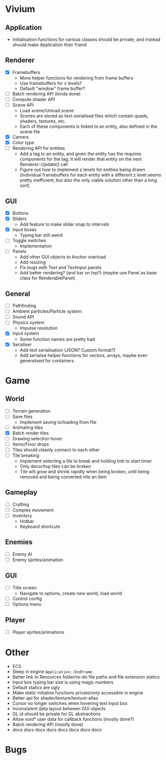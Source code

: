 # Vivium
## Application
- Initialisation functions for various classes should be private, and instead should make Application their friend

## Renderer
- [x] Framebuffers
    - More helper functions for rendering from frame buffers
    - Use framebuffers for z levels?
    - Default "window" frame buffer?
- [ ] Batch rendering API (kinda done)
- [ ] Compute shader API
- [ ] Scene API
    - Load scene/Unload scene
    - Scenes are stored as text-serialised files which contain quads, shaders, textures, etc.
    - Each of these components is linked to an entity, also defined in the scene file
- [x] Camera
- [x] Color type
- [ ] Rendering API for entities
    - Add a tag to an entity, and given the entity has the requires components for the tag, it will render that entity on the next Renderer::Update() call
    - Figure out how to implement z levels for entities being drawn (individual framebuffers for each entity with a different z level seems pretty inefficient, but also the only viable solution other than a long sort)

## GUI
- [x] Buttons
- [x] Sliders
    - Add feature to make slider snap to intervals
- [x] Input boxes
    - Typing bar still weird
- [ ] Toggle switches
    - Implementation
- [ ] Panels
    - Add other GUI objects to Anchor overload
    - Add resizing
    - Fix bugs with Text and TextInput panels
    - Add better rendering? (and bar on top?) (maybe use Panel as base class for RenderablePanel)

## General
- [ ] Pathfinding
- [ ] Ambient particles/Particle system
- [ ] Sound API
- [ ] Physics system
    - Impulse resolution
- [x] Input system
    - Some function names are pretty bad
- [x] Serialiser
    - Add text serialisation (JSON? Custom format?)
    - Add serialise helper functions for vectors, arrays, maybe even generalised for containers

# Game
## World
- [ ] Terrain generation
- [ ] Save files
    - Implement saving to/loading from file
- [ ] Animating tiles
- [x] Batch render tiles
- [ ] Drawing selection hover
- [ ] Items/Floor drops
- [ ] Tiles should cleanly connect to each other
- [ ] Tile breaking
    - Implement selecting a tile to break and holding lmb to start timer
    - Only decor/top tiles can be broken
    - Tile will grow and shrink rapidly when being broken, until being removed and being converted into an item

## Gameplay
- [ ] Crafting
- [ ] Complex movement
- [ ] Inventory
    - Hotbar
    - Keyboard shortcuts

## Enemies
- [ ] Enemy AI
- [ ] Enemy sprites/animation

## GUI
- [ ] Title screen
    - Navigate to options, create new world, load world
- [ ] Control config
- [ ] Options menu

## Player
- [ ] Player sprites/animations

# Other
- ECS
- Sleep in engine `Application::EndFrame`
- Better link to Resources folder/re-do file paths and file extension statics
- Input box typing bar size is using magic numbers
- Default statics are ugly
- Make static initialise functions private/only accessible in engine
- Better api for shader/texture/texture-atlas
- Cursor no longer switches when hovering text input box
- Inconsistent data layout between GUI objects
- GL id should be private for GL abstractions
- Allow void* user data for callback functions (mostly done?)
- Batch rendering API (mostly done)
- docs docs docs docs docs docs docs docs

# Bugs